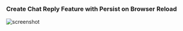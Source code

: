### Create Chat Reply Feature with Persist on Browser Reload

![screenshot](https://i.imgur.com/6fXJ5dp.gif)